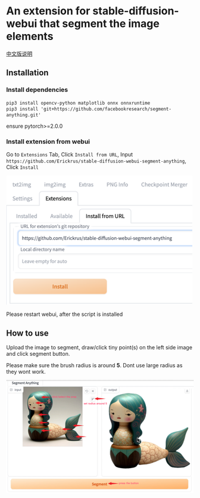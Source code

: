 # An extension for stable-diffusion-webui that segment the image elements

[中文版说明](https://github.com/Erickrus/stable-diffusion-webui-segment-anything/blob/main/README_zh.md)

## Installation

### Install dependencies

```shell
pip3 install opencv-python matplotlib onnx onnxruntime
pip3 install 'git+https://github.com/facebookresearch/segment-anything.git'
```

ensure pytorch>=2.0.0

### Install extension from webui

Go to `Extensions` Tab, Click `Install from URL`, Input `https://github.com/Erickrus/stable-diffusion-webui-segment-anything`, Click `Install`

<img src="installation.png" width="500px" />

Please restart webui, after the script is installed




## How to use

Upload the image to segment, draw/click tiny point(s) on the left side image and click segment button.

Please make sure the brush radius is around **5**. Dont use large radius as they wont work.

![](about.png)
